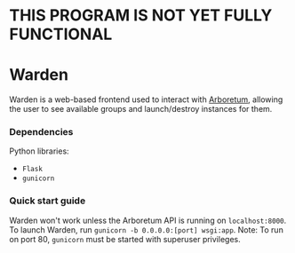 THIS PROGRAM IS NOT YET FULLY FUNCTIONAL
========================================

# Warden
Warden is a web-based frontend used to interact with [Arboretum](https://github.com/wtsi-hgi/arboretum), allowing the user to see available groups and launch/destroy instances for them. 

### Dependencies 
Python libraries:
 - `Flask`
 - `gunicorn`

### Quick start guide
Warden won't work unless the Arboretum API is running on `localhost:8000`. 
To launch Warden, run `gunicorn -b 0.0.0.0:[port] wsgi:app`. 
Note: To run on port 80, `gunicorn` must be started with superuser privileges.
